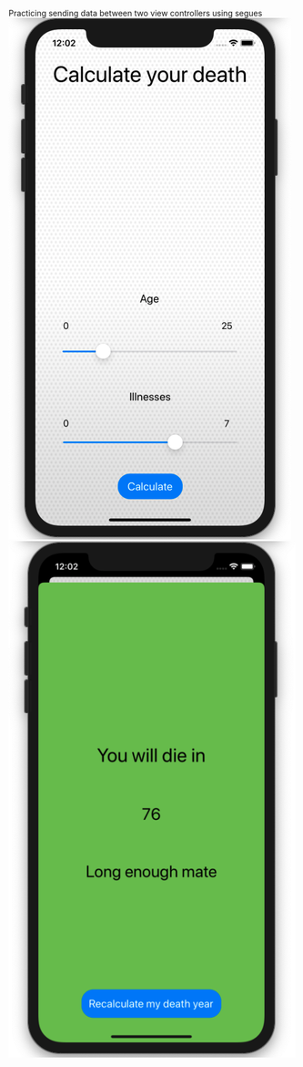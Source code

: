 Practicing sending data between two view controllers using segues
![](CalculateView.png)
![](DetailView.png)
